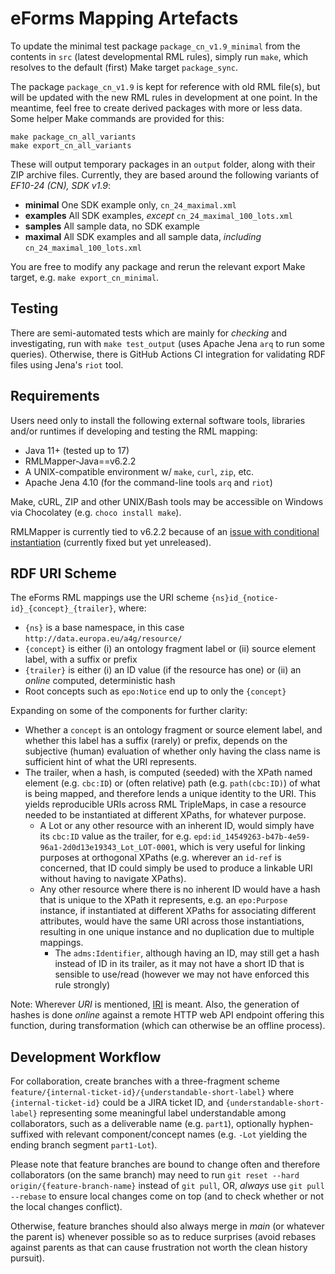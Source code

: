 # eForms Mapping Artefacts

To update the minimal test package `package_cn_v1.9_minimal` from the
contents in `src` (latest developmental RML rules), simply run `make`, which
resolves to the default (first) Make target `package_sync`.

The package `package_cn_v1.9` is kept for reference with old RML file(s), but
will be updated with the new RML rules in development at one point. In the
meantime, feel free to create derived packages with more or less data. Some
helper Make commands are provided for this:

```
make package_cn_all_variants
make export_cn_all_variants
```

These will output temporary packages in an `output` folder, along with their
ZIP archive files. Currently, they are based around the following variants of
_EF10-24 (CN), SDK v1.9_:

- **minimal** One SDK example only, `cn_24_maximal.xml`
- **examples** All SDK examples, _except_ `cn_24_maximal_100_lots.xml`
- **samples** All sample data, no SDK example
- **maximal** All SDK examples and all sample data, _including_ `cn_24_maximal_100_lots.xml`

You are free to modify any package and rerun the relevant export Make target,
e.g. `make export_cn_minimal`.

## Testing

There are semi-automated tests which are mainly for _checking_ and
investigating, run with `make test_output` (uses Apache Jena `arq` to run some
queries). Otherwise, there is GitHub Actions CI integration for validating RDF
files using Jena's `riot` tool.

## Requirements

Users need only to install the following external software tools, libraries
and/or runtimes if developing and testing the RML mapping:

- Java 11+ (tested up to 17)
- RMLMapper-Java==v6.2.2
- A UNIX-compatible environment w/ `make`, `curl`, `zip`, etc.
- Apache Jena 4.10 (for the command-line tools `arq` and `riot`)

Make, cURL, ZIP and other UNIX/Bash tools may be accessible on Windows via
Chocolatey (e.g. `choco install make`).

RMLMapper is currently tied to v6.2.2 because of an [issue with conditional
instantiation](https://github.com/RMLio/rmlmapper-java/issues/236) (currently
fixed but yet unreleased).

## RDF URI Scheme

The eForms RML mappings use the URI scheme `{ns}id_{notice-id}_{concept}_{trailer}`, where:

- `{ns}` is a base namespace, in this case `http://data.europa.eu/a4g/resource/`
- `{concept}` is either (i) an ontology fragment label or (ii) source element label, with a suffix or prefix
- `{trailer}` is either (i) an ID value (if the resource has one) or (ii) an _online_ computed, deterministic hash
- Root concepts such as `epo:Notice` end up to only the `{concept}`

Expanding on some of the components for further clarity:

- Whether a `concept` is an ontology fragment or source element label, and whether this label has a suffix (rarely) or prefix, depends on the subjective (human) evaluation of whether only having the class name is sufficient hint of what the URI represents.
- The trailer, when a hash, is computed (seeded) with the XPath named element (e.g. `cbc:ID`) or (often relative) path (e.g. `path(cbc:ID)`) of what is being mapped, and therefore lends a unique identity to the URI. This yields reproducible URIs across RML TripleMaps, in case a resource needed to be instantiated at different XPaths, for whatever purpose.
  - A Lot or any other resource with an inherent ID, would simply have its `cbc:ID` value as the trailer, for e.g. `epd:id_14549263-b47b-4e59-96a1-2d0d13e19343_Lot_LOT-0001`, which is very useful for linking purposes at orthogonal XPaths (e.g. wherever an `id-ref` is concerned, that ID could simply be used to produce a linkable URI without having to navigate XPaths).
  - Any other resource where there is no inherent ID would have a hash that is unique to the XPath it represents, e.g. an `epo:Purpose` instance, if instantiated at different XPaths for associating different attributes, would have the same URI across those instantiations, resulting in one unique instance and no duplication due to multiple mappings.
    - The `adms:Identifier`, although having an ID, may still get a hash instead of ID in its trailer, as it may not have a short ID that is sensible to use/read (however we may not have enforced this rule strongly)

Note: Wherever _URI_ is mentioned, [IRI](https://www.w3.org/2001/Talks/0912-IUC-IRI/paper.html#:~:text=In%20principle%2C%20the%20definition%20of,us%2Dascii%20characters%20in%20URIs) is meant. Also, the generation of hashes is done _online_ against a remote HTTP web API endpoint offering this function, during transformation (which can otherwise be an offline process).

## Development Workflow

For collaboration, create branches with a three-fragment scheme
`feature/{internal-ticket-id}/{understandable-short-label}` where
`{internal-ticket-id}` could be a JIRA ticket ID, and
`{understandable-short-label}` representing some meaningful label
understandable among collaborators, such as a deliverable name (e.g. `part1`),
optionally hyphen-suffixed with relevant component/concept names (e.g. `-Lot`
yielding the ending branch segment `part1-Lot`).

Please note that feature branches are bound to change often and therefore
collaborators (on the same branch) may need to run `git reset --hard
origin/{feature-branch-name}` instead of `git pull`, OR, _always_ use `git pull
--rebase` to ensure local changes come on top (and to check whether or not the
local changes conflict).

Otherwise, feature branches should also always merge in _main_ (or whatever the
parent is) whenever possible so as to reduce surprises (avoid rebases against
parents as that can cause frustration not worth the clean history pursuit).
